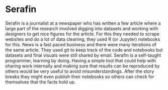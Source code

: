 # Serafin

Serafin is a journalist at a newspaper who has written a few article where a large part of the research involved digging into datasets and working with designers to get nice figures for the article. For this they needed to scrape websites and do a lot of data cleaning, they used R (or Jupyter) notebooks for this. News is a fast paced business and there were many iterations of the same article. They used git to keep track of the code and notebooks but datasets and final visuals were still shared by email. Serafin is a self-taught programmer, learning by doing. Having a simple tool that could help with sharing work internally and making sure that results can be reproduced by others would be very useful to avoid misunderstandings. After the story breaks they might even publish their notebooks so others can check for themselves that the facts hold up.
